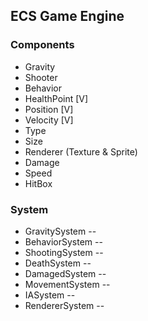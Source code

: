 ## ECS Game Engine

### Components

- Gravity
- Shooter
- Behavior
- HealthPoint [V]
- Position [V]
- Velocity [V]
- Type
- Size
- Renderer (Texture & Sprite)
- Damage
- Speed
- HitBox

### System

- GravitySystem -<Advanced>-
- BehaviorSystem -<Advanced>-
- ShootingSystem -<Basic>-
- DeathSystem -<Basic>-
- DamagedSystem -<Basic>-
- MovementSystem -<Basic>-
- IASystem -<Basic>-
- RendererSystem -<Basic>-
